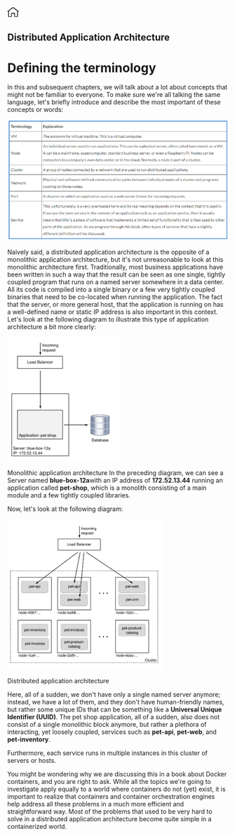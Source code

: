 [![Home](../../img/home.png)](../M-07/README.md)
## Distributed Application Architecture

# Defining the terminology

In this and subsequent chapters, we will talk about a lot about concepts that might not be familiar to everyone. To make sure we're all talking the same language, let's briefly introduce and describe the most important of these concepts or words:

![daa](./img/l8-DAA-01.png)

Naively said, a distributed application architecture is the opposite of a monolithic application architecture, but it's not unreasonable to look at this monolithic architecture first. Traditionally, most business applications have been written in such a way that the result can be seen as one single, tightly coupled program that runs on a named server somewhere in a data center. All its code is compiled into a single binary or a few very tightly coupled binaries that need to be co-located when running the application. The fact that the server, or more general host, that the application is running on has a well-defined name or static IP address is also important in this context. Let's look at the following diagram to illustrate this type of application architecture a bit more clearly:


![daa](./img/l8-DAA-02.png)

Monolithic application architecture
In the preceding diagram, we can see a Server named **blue-box-12a**with an IP address of **172.52.13.44** running an application called **pet-shop**, which is a monolith consisting of a main module and a few tightly coupled libraries.

Now, let's look at the following diagram:

![daa](./img/l8-DAA-03.png)

Distributed application architecture

Here, all of a sudden, we don't have only a single named server anymore; instead, we have a lot of them, and they don't have human-friendly names, but rather some unique IDs that can be something like a **Universal Unique Identifier (UUID)**. The pet shop application, all of a sudden, also does not consist of a single monolithic block anymore, but rather a plethora of interacting, yet loosely coupled, services such as **pet-api**, **pet-web**, and **pet-inventory**. 

Furthermore, each service runs in multiple instances in this cluster of servers or hosts.

You might be wondering why we are discussing this in a book about Docker containers, and you are right to ask. While all the topics we're going to investigate apply equally to a world where containers do not (yet) exist, it is important to realize that containers and container orchestration engines help address all these problems in a much more efficient and straightforward way. Most of the problems that used to be very hard to solve in a distributed application architecture become quite simple in a containerized world.